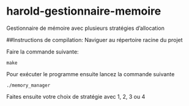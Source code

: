 # harold-gestionnaire-memoire
Gestionnaire de mémoire avec plusieurs stratégies d’allocation

##Instructions de compilation:
Naviguer au répertoire racine du projet

Faire la commande suivante:

`make`

Pour exécuter le programme ensuite lancez la commande suivante

`./memory_manager`

Faites ensuite votre choix de stratégie avec 1, 2, 3 ou 4